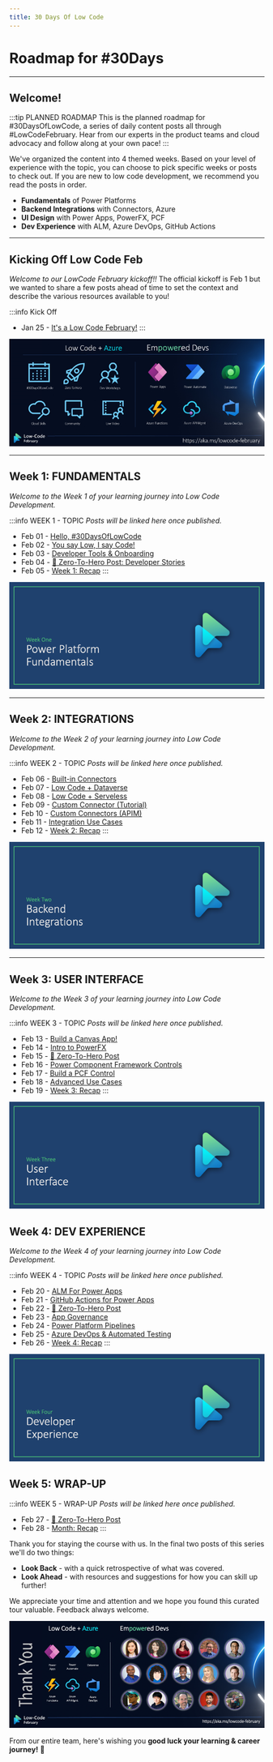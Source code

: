```yaml
---
title: 30 Days Of Low Code
---
```


# Roadmap for #30Days

---

## Welcome! 

:::tip PLANNED ROADMAP
This is the planned roadmap for #30DaysOfLowCode, a series of daily content posts all through #LowCodeFebruary. Hear from our experts in the product teams and cloud advocacy and follow along at your own pace!
:::

We've organized the content into 4 themed weeks. Based on your level of experience with the topic, you can choose to pick specific weeks or posts to check out. If you are new to low code development, we recommend you read the posts in order.

 * **Fundamentals** of Power Platforms
 * **Backend Integrations** with Connectors, Azure
 * **UI Design** with Power Apps, PowerFX, PCF 
 * **Dev Experience** with ALM, Azure DevOps, GitHub Actions

---

## Kicking Off Low Code Feb

_Welcome to our LowCode February kickoff!!_ The official kickoff is Feb 1 but we wanted to share a few posts ahead of time to set the context and describe the various resources available to you!

:::info Kick Off 
* Jan 25 - [It's a Low Code February!](/blog/2023-kickoff)
:::

![Kickoff](CampaignBanner.png)

---

## Week 1: FUNDAMENTALS

_Welcome to the Week 1 of your learning journey into Low Code Development._

:::info WEEK 1 - TOPIC
_Posts will be linked here once published._
 * Feb 01 - [Hello, #30DaysOfLowCode](/blog/)
 * Feb 02 - [You say Low, I say Code!](/blog/)
 * Feb 03 - [Developer Tools & Onboarding](/blog/)
 * Feb 04 - [🚀 Zero-To-Hero Post: Developer Stories](https://aka.ms/lowcode-february/0ToHero)
 * Feb 05 - [Week 1: Recap](/blog/)
:::

![Week 1](./../../../static/img/og/30-week1.png)

---

## Week 2: INTEGRATIONS

_Welcome to the Week 2 of your learning journey into Low Code Development._

:::info WEEK 2 - TOPIC
_Posts will be linked here once published._
 * Feb 06 - [Built-in Connectors](/blog/)
 * Feb 07 - [Low Code + Dataverse](/blog/)
 * Feb 08 - [Low Code + Serveless](/blog/)
 * Feb 09 - [Custom Connector (Tutorial)](/blog/)
 * Feb 10 - [Custom Connectors (APIM)](/blog/)
 * Feb 11 - [Integration Use Cases](/blog/)
 * Feb 12 - [Week 2: Recap](/blog/)
:::

![Week 2](./../../../static/img/og/30-week2.png)

---

## Week 3: USER INTERFACE

_Welcome to the Week 3 of your learning journey into Low Code Development._

:::info WEEK 3 - TOPIC
_Posts will be linked here once published._
 * Feb 13 - [Build a Canvas App!](/blog/)
 * Feb 14 - [Intro to PowerFX](/blog/)
 * Feb 15 - [🚀 Zero-To-Hero Post](/blog/)
 * Feb 16 - [Power Component Framework Controls](/blog/)
 * Feb 17 - [Build a PCF Control](/blog/)
 * Feb 18 - [Advanced Use Cases](/blog/)
 * Feb 19 - [Week 3: Recap](/blog/)
:::

![Week 3](./../../../static/img/og/30-week3.png)


## Week 4: DEV EXPERIENCE

_Welcome to the Week 4 of your learning journey into Low Code Development._

:::info WEEK 4 - TOPIC
_Posts will be linked here once published._
 * Feb 20 - [ALM For Power Apps](/blog/)
 * Feb 21 - [GitHub Actions for Power Apps](/blog/)
 * Feb 22 - [🚀 Zero-To-Hero Post](/blog/)
 * Feb 23 - [App Governance](/blog/)
 * Feb 24 - [Power Platform Pipelines](/blog/)
 * Feb 25 - [Azure DevOps & Automated Testing](/blog/)
 * Feb 26 - [Week 4: Recap](/blog/)
:::

![Week 4](./../../../static/img/og/30-week4.png)

## Week 5: WRAP-UP

:::info WEEK 5 - WRAP-UP
_Posts will be linked here once published._
 * Feb 27 - [🚀 Zero-To-Hero Post](/blog/)
 * Feb 28 - [Month: Recap](/blog/)
:::

Thank you for staying the course with us. In the final two posts of this series we'll do two things:
 * **Look Back** - with a quick retrospective of what was covered.
 * **Look Ahead** - with resources and suggestions for how you can skill up further!

We appreciate your time and attention and we hope you found this curated tour valuable. Feedback always welcome. 

![Thank You](./../../../static/img/og/30-thankyou.png)

From our entire team, here's wishing you **good luck your learning & career journey!** 🎉
